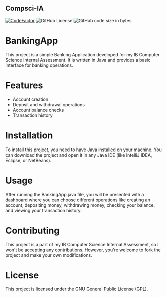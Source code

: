 ## Compsci-IA

[![CodeFactor](https://www.codefactor.io/repository/github/fuad-r/compsci-ia/badge/main)](https://www.codefactor.io/repository/github/fuad-r/compsci-ia/overview/main)
![GitHub License](https://img.shields.io/github/license/fuad-r/compsci-ia?style=flat&color=%23f5d742)
![GitHub code size in bytes](https://img.shields.io/github/languages/code-size/fuad-r/compsci-ia?style=flat)


# BankingApp

This project is a simple Banking Application developed for my IB Computer Science Internal Assessment. It is written in Java and provides a basic interface for banking operations.

# Features
- Account creation
- Deposit and withdrawal operations
- Account balance checks
- Transaction history

# Installation
To install this project, you need to have Java installed on your machine. You can download the project and open it in any Java IDE (like IntelliJ IDEA, Eclipse, or NetBeans).

# Usage
After running the BankingApp.java file, you will be presented with a dashboard where you can choose different operations like creating an account, depositing money, withdrawing money, checking your balance, and viewing your transaction history.

# Contributing
This project is a part of my IB Computer Science Internal Assessment, so I won't be accepting any contributions. However, you're welcome to fork the project and make your own modifications.

# License
This project is licensed under the GNU General Public License (GPL).
